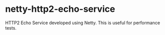 # netty-http2-echo-service
HTTP2 Echo Service developed using Netty. This is useful for performance tests.
